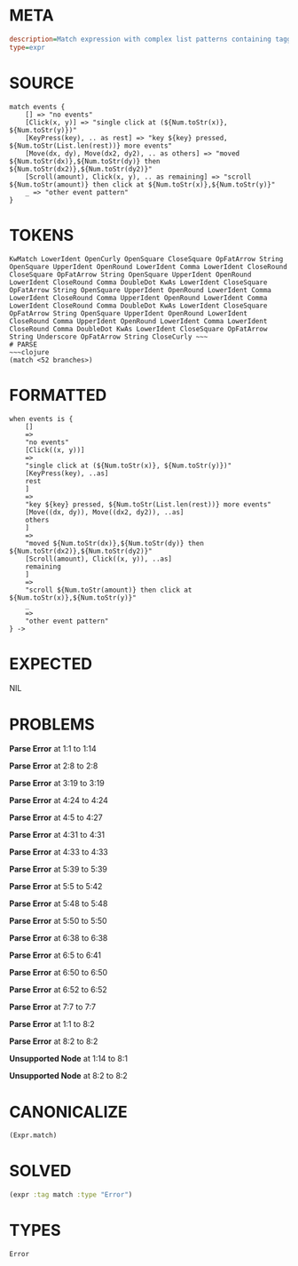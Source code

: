 # META
~~~ini
description=Match expression with complex list patterns containing tagged values
type=expr
~~~
# SOURCE
~~~roc
match events {
    [] => "no events"
    [Click(x, y)] => "single click at (${Num.toStr(x)}, ${Num.toStr(y)})"
    [KeyPress(key), .. as rest] => "key ${key} pressed, ${Num.toStr(List.len(rest))} more events"
    [Move(dx, dy), Move(dx2, dy2), .. as others] => "moved ${Num.toStr(dx)},${Num.toStr(dy)} then ${Num.toStr(dx2)},${Num.toStr(dy2)}"
    [Scroll(amount), Click(x, y), .. as remaining] => "scroll ${Num.toStr(amount)} then click at ${Num.toStr(x)},${Num.toStr(y)}"
    _ => "other event pattern"
}
~~~
# TOKENS
~~~text
KwMatch LowerIdent OpenCurly OpenSquare CloseSquare OpFatArrow String OpenSquare UpperIdent OpenRound LowerIdent Comma LowerIdent CloseRound CloseSquare OpFatArrow String OpenSquare UpperIdent OpenRound LowerIdent CloseRound Comma DoubleDot KwAs LowerIdent CloseSquare OpFatArrow String OpenSquare UpperIdent OpenRound LowerIdent Comma LowerIdent CloseRound Comma UpperIdent OpenRound LowerIdent Comma LowerIdent CloseRound Comma DoubleDot KwAs LowerIdent CloseSquare OpFatArrow String OpenSquare UpperIdent OpenRound LowerIdent CloseRound Comma UpperIdent OpenRound LowerIdent Comma LowerIdent CloseRound Comma DoubleDot KwAs LowerIdent CloseSquare OpFatArrow String Underscore OpFatArrow String CloseCurly ~~~
# PARSE
~~~clojure
(match <52 branches>)
~~~
# FORMATTED
~~~roc
when events is {
	[]
	=>
	"no events"
	[Click((x, y))]
	=>
	"single click at (${Num.toStr(x)}, ${Num.toStr(y)})"
	[KeyPress(key), ..as]
	rest
	]
	=>
	"key ${key} pressed, ${Num.toStr(List.len(rest))} more events"
	[Move((dx, dy)), Move((dx2, dy2)), ..as]
	others
	]
	=>
	"moved ${Num.toStr(dx)},${Num.toStr(dy)} then ${Num.toStr(dx2)},${Num.toStr(dy2)}"
	[Scroll(amount), Click((x, y)), ..as]
	remaining
	]
	=>
	"scroll ${Num.toStr(amount)} then click at ${Num.toStr(x)},${Num.toStr(y)}"
	_
	=>
	"other event pattern"
} -> 
~~~
# EXPECTED
NIL
# PROBLEMS
**Parse Error**
at 1:1 to 1:14

**Parse Error**
at 2:8 to 2:8

**Parse Error**
at 3:19 to 3:19

**Parse Error**
at 4:24 to 4:24

**Parse Error**
at 4:5 to 4:27

**Parse Error**
at 4:31 to 4:31

**Parse Error**
at 4:33 to 4:33

**Parse Error**
at 5:39 to 5:39

**Parse Error**
at 5:5 to 5:42

**Parse Error**
at 5:48 to 5:48

**Parse Error**
at 5:50 to 5:50

**Parse Error**
at 6:38 to 6:38

**Parse Error**
at 6:5 to 6:41

**Parse Error**
at 6:50 to 6:50

**Parse Error**
at 6:52 to 6:52

**Parse Error**
at 7:7 to 7:7

**Parse Error**
at 1:1 to 8:2

**Parse Error**
at 8:2 to 8:2

**Unsupported Node**
at 1:14 to 8:1

**Unsupported Node**
at 8:2 to 8:2

# CANONICALIZE
~~~clojure
(Expr.match)
~~~
# SOLVED
~~~clojure
(expr :tag match :type "Error")
~~~
# TYPES
~~~roc
Error
~~~

